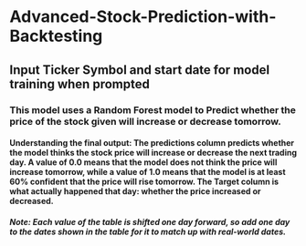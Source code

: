 <h1> Advanced-Stock-Prediction-with-Backtesting </h1>
<h2> Input Ticker Symbol and start date for model training when prompted </h2>
<h3>This model uses a Random Forest model to Predict whether the price of the stock given will increase or decrease tomorrow.</h3>
<h4><p>Understanding the final output: The predictions column predicts whether the model thinks the stock price will increase or decrease the next trading day. 
A value of 0.0 means that the model does not think the price will increase tomorrow, while a value of 1.0 means that the model is at least 60% confident that the price will rise tomorrow. The Target column is what actually happened that day: whether the price increased or decreased.</p></h4> 
<h5>Note: Each value of the table is shifted one day forward, so add one day to the dates shown in the table for it to match up with real-world dates.</h5>

